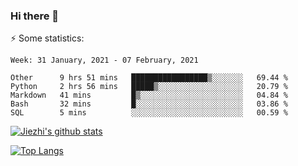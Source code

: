 ### Hi there 👋

⚡ Some statistics:

<!--START_SECTION:waka-->
```text
Week: 31 January, 2021 - 07 February, 2021

Other      9 hrs 51 mins   █████████████████▒░░░░░░░   69.44 % 
Python     2 hrs 56 mins   █████▒░░░░░░░░░░░░░░░░░░░   20.79 % 
Markdown   41 mins         █▒░░░░░░░░░░░░░░░░░░░░░░░   04.84 % 
Bash       32 mins         █░░░░░░░░░░░░░░░░░░░░░░░░   03.86 % 
SQL        5 mins          ░░░░░░░░░░░░░░░░░░░░░░░░░   00.59 % 
```
<!--END_SECTION:waka-->

[![Jiezhi's github stats](https://github-readme-stats.vercel.app/api?username=Jiezhi&show_icons=true)](https://github.com/Jiezhi/github-readme-stats)

[![Top Langs](https://github-readme-stats.vercel.app/api/top-langs/?username=Jiezhi&hide=javascript,html)](https://github.com/Jiezhi/github-readme-stats)
<!--
**Jiezhi/Jiezhi** is a ✨ _special_ ✨ repository because its `README.md` (this file) appears on your GitHub profile.

Here are some ideas to get you started:

- 🔭 I’m currently working on ...
- 🌱 I’m currently learning ...
- 👯 I’m looking to collaborate on ...
- 🤔 I’m looking for help with ...
- 💬 Ask me about ...
- 📫 How to reach me: ...
- 😄 Pronouns: ...
- ⚡ Fun fact: ...
-->

